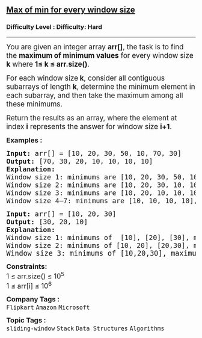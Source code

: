 <h2><a href="https://www.geeksforgeeks.org/problems/maximum-of-minimum-for-every-window-size3453/1?page=1&difficulty%5B%5D=2&category%5B%5D=Stack&sortBy=submissions">Max of min for every window size</a></h2><h3>Difficulty Level : Difficulty: Hard</h3><hr><div class="problems_problem_content__Xm_eO"><p><span style="font-size: 14pt;">You are given an integer array <strong>arr[]</strong>, the&nbsp;<span style="font-family: -apple-system, BlinkMacSystemFont, 'Segoe UI', Roboto, Oxygen, Ubuntu, Cantarell, 'Open Sans', 'Helvetica Neue', sans-serif;">task is to find the </span><strong style="font-family: -apple-system, BlinkMacSystemFont, 'Segoe UI', Roboto, Oxygen, Ubuntu, Cantarell, 'Open Sans', 'Helvetica Neue', sans-serif;" data-start="338" data-end="367">maximum of minimum values</strong><span style="font-family: -apple-system, BlinkMacSystemFont, 'Segoe UI', Roboto, Oxygen, Ubuntu, Cantarell, 'Open Sans', 'Helvetica Neue', sans-serif;"> for every window size <strong>k</strong> </span><span style="font-family: -apple-system, BlinkMacSystemFont, 'Segoe UI', Roboto, Oxygen, Ubuntu, Cantarell, 'Open Sans', 'Helvetica Neue', sans-serif;">where&nbsp;</span><span style="font-family: -apple-system, BlinkMacSystemFont, 'Segoe UI', Roboto, Oxygen, Ubuntu, Cantarell, 'Open Sans', 'Helvetica Neue', sans-serif;"><strong>1≤ k ≤ arr.size()</strong>.</span></span></p>
<p data-start="416" data-end="592"><span style="font-size: 14pt;">For each window size<strong> k</strong>, consider all contiguous subarrays of length <strong>k</strong>, determine the minimum element in each subarray, and then take the maximum among all these minimums.</span></p>
<p data-start="416" data-end="592"><span style="font-size: 14pt;">Return the results as an array, where the element at index&nbsp;<strong>i</strong> represents the answer for window size <strong>i+1</strong>.</span></p>
<p><span style="font-size: 18px;"><strong>Examples :</strong></span></p>
<pre><span style="font-size: 18px;"><strong>Input: </strong>arr[] = [10, 20, 30, 50, 10, 70, 30]
<strong>Output: </strong>[70, 30, 20, 10, 10, 10, 10] <strong>
Explanation: <br></strong>Window size 1: minimums are [10, 20, 30, 50, 10, 70, 30], maximum of minimums is 70.<br>Window size 2: minimums are [10, 20, 30, 10, 10, 30], maximum of minimums is 30.<br>Window size 3: minimums are [10, 20, 10, 10, 10], maximum of minimums is 20.<br>Window size 4–7: minimums are [10, 10, 10, 10], maximum of minimums is 10.</span></pre>
<pre><span style="font-size: 18px;"><strong>Input: </strong>arr[] = [10, 20, 30]
<strong>Output: </strong>[30, 20, 10]<strong>
Explanation: <br></strong>Window size 1: minimums of  [10], [20], [30], maximum of minimums is 30.<br>Window size 2: minimums of [10, 20], [20,30], maximum of minimums is 20.<br></span><span style="font-size: 14pt;">Window size 3: minimums of [10,20,30], maximum of minimums is 10.</span></pre>
<p><span style="font-size: 18px;"><strong>Constraints:</strong><br>1 ≤ arr.size() ≤ 10<sup>5</sup><br>1 ≤ arr[i] ≤ 10<sup>6</sup></span></p></div><p><span style=font-size:18px><strong>Company Tags : </strong><br><code>Flipkart</code>&nbsp;<code>Amazon</code>&nbsp;<code>Microsoft</code>&nbsp;<br><p><span style=font-size:18px><strong>Topic Tags : </strong><br><code>sliding-window</code>&nbsp;<code>Stack</code>&nbsp;<code>Data Structures</code>&nbsp;<code>Algorithms</code>&nbsp;